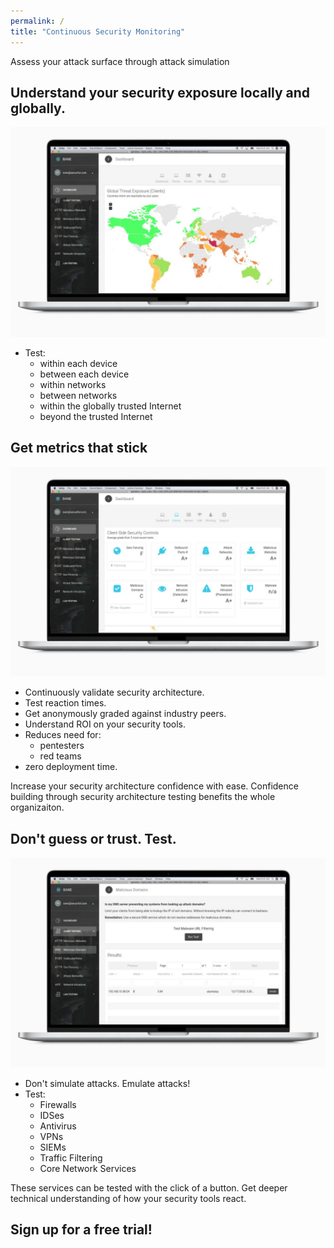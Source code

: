 ```yaml
---
permalink: /
title: "Continuous Security Monitoring"
---
```

Assess your attack surface through attack simulation

## Understand your security exposure locally and globally.
[![Global threat exposure](/assets/images/macbook_geoThreatsDashboard.jpeg)](/assets/images/macbook_geoThreatsDashboard.jpeg)
* Test:
  * within each device
  * between each device
  * within networks
  * between networks
  * within the globally trusted Internet
  * beyond the trusted Internet

## Get metrics that stick
[![Get graded against industry peers](/assets/images/macbook_gradingDashboard.jpeg)](/assets/images/macbook_gradingDashboard.jpeg)
* Continuously validate security architecture.
* Test reaction times.
* Get anonymously graded against industry peers.
* Understand ROI on your security tools.
* Reduces need for:
  * pentesters
  * red teams
* zero deployment time.

Increase your security architecture confidence with ease. Confidence building through security architecture testing benefits the whole organizaiton.

## Don't guess or trust. Test.
[![Deep dive into the gaps of your security tools](/assets/images/macbook_malwareDomainsTest.jpeg)](/assets/images/macbook_malwareDomainsTest.jpeg)
* Don't simulate attacks. Emulate attacks!
* Test:
  * Firewalls
  * IDSes
  * Antivirus
  * VPNs
  * SIEMs
  * Traffic Filtering
  * Core Network Services

These services can be tested with the click of a button. Get deeper technical understanding of how your security tools react.

## Sign up for a free trial!

<script charset="utf-8" type="text/javascript" src="//js.hsforms.net/forms/shell.js"></script>
<script>
  hbspt.forms.create({
	portalId: "8898112",
	formId: "2b1cfdb3-6618-4dd8-86e4-4786274c0d38"
});
</script>
